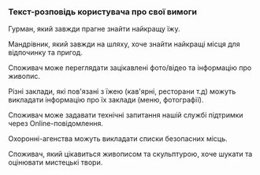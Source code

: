 ### Текст-розповідь користувача про свої вимоги

Гурман, який завжди прагне знайти найкращу їжу.

Мандрівник, який завжди на шляху, хоче знайти найкращі місця для відпочинку та пригод.

Споживач може переглядати зацікавлені фото/відео та інформацію про живопис.

Різні заклади, які пов'язані з їжею (кав'ярні, ресторани т.д)  можуть викладати інформацію про їх заклади (меню, фотографії).

Споживач може задавати технічні запитання нашій службі підтримки через Online-повідомлення.

Охоронні-агенства можуть викладати списки  безопасних місць.

Споживач, який цікавиться живописом та скульптурою, хоче шукати та оцінювати мистецькі твори.

